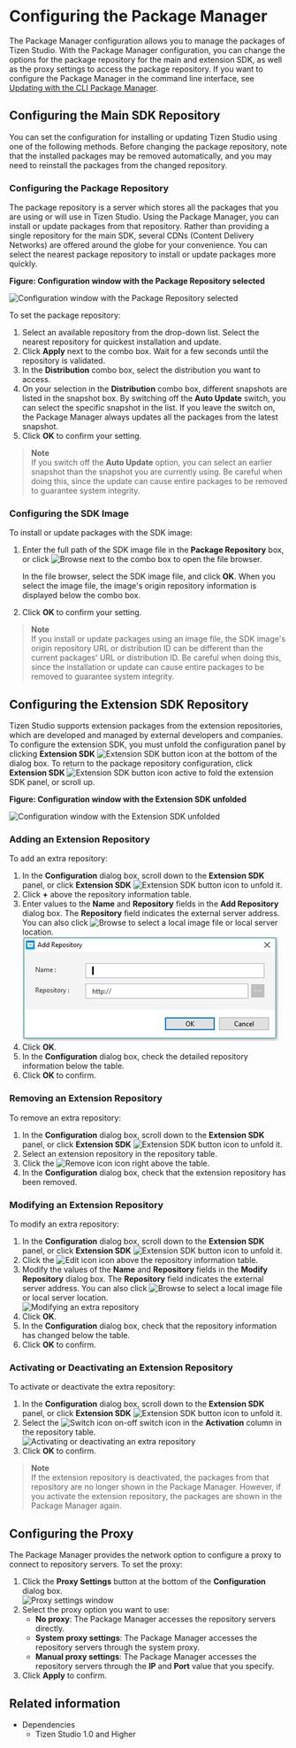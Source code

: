 # Configuring the Package Manager

The Package Manager configuration allows you to manage the packages of  Tizen Studio. With the Package Manager configuration, you can change the options for the package repository for the main and extension SDK, as well as the proxy settings to access the package repository. If you want to configure the Package Manager in the command line interface, see [Updating with the CLI Package Manager](update-sdk.md#updating-with-the-cli-package-manager).

## Configuring the Main SDK Repository

You can set the configuration for installing or updating Tizen Studio using one of the following methods. Before changing the package repository, note that the installed packages may be removed automatically, and you may need to reinstall the packages from the changed repository.

### Configuring the Package Repository

The package repository is a server which stores all the packages that you are using or will use in Tizen Studio. Using the Package Manager, you can install or update packages from that repository. Rather than providing a single repository for the main SDK, several CDNs (Content Delivery Networks) are offered around the globe for your convenience. You can select the nearest package repository to install or update packages more quickly.

**Figure: Configuration window with the Package Repository selected**

![Configuration window with the Package Repository selected](./media/advanced_conf_server.png)

To set the package repository:

1. Select an available repository from the drop-down list. Select the nearest repository for quickest installation and update.
2. Click **Apply** next to the combo box. Wait for a few seconds until the repository is validated.
3. In the **Distribution** combo box, select the distribution you want to access.
4. On your selection in the **Distribution** combo box, different snapshots are listed in the snapshot box. By switching off the **Auto Update** switch, you can select the specific snapshot in the list. If you leave the switch on, the Package Manager always updates all the packages from the latest snapshot.
5. Click **OK** to confirm your setting.

> **Note**  
> If you switch off the **Auto Update** option, you can select an earlier snapshot than the snapshot you are currently using. Be careful when doing this, since the update can cause entire packages to be removed to guarantee system integrity.

### Configuring the SDK Image

To install or update packages with the SDK image:

1. Enter the full path of the SDK image file in the **Package Repository** box, or click ![Browse](./media/advanced_conf_browse.png) next to the combo box to open the file browser.

   In the file browser, select the SDK image file, and click **OK**. When you select the image file, the image's origin repository information is displayed below the combo box.
2. Click **OK** to confirm your setting.

> **Note**  
> If you install or update packages using an image file, the SDK image's origin repository URL or distribution ID can be different than the current packages' URL or distribution ID. Be careful when doing this, since the installation or update can cause entire packages to be removed to guarantee system integrity.

## Configuring the Extension SDK Repository

Tizen Studio supports extension packages from the extension repositories, which are developed and managed by external developers and companies. To configure the extension SDK, you must unfold the configuration panel by clicking **Extension SDK** ![Extension SDK button icon](./media/advanced_conf_icon_extension.png) at the bottom of the dialog box. To return to the package repository configuration, click **Extension SDK** ![Extension SDK button icon active](./media/advanced_conf_icon_extension_active.png) to fold the extension SDK panel, or scroll up.

**Figure: Configuration window with the Extension SDK unfolded**

![Configuration window with the Extension SDK unfolded](./media/advanced_conf_extension.png)

### Adding an Extension Repository

To add an extra repository:

1. In the **Configuration** dialog box, scroll down to the **Extension SDK** panel, or click **Extension SDK** ![Extension SDK button icon](./media/advanced_conf_icon_extension.png) to unfold it.
2. Click **+** above the repository information table.
3. Enter values to the **Name** and **Repository** fields in the **Add Repository** dialog box. The **Repository** field indicates the external server address. You can also click ![Browse](./media/advanced_conf_browse.png) to select a local image file or local server location.  
![Adding an extra repository](./media/advanced_conf_add_extra.png)
4. Click **OK**.
5. In the **Configuration** dialog box, check the detailed repository information below the table.
6. Click **OK** to confirm.

### Removing an Extension Repository

To remove an extra repository:

1. In the **Configuration** dialog box, scroll down to the **Extension SDK** panel, or click **Extension SDK** ![Extension SDK button icon](./media/advanced_conf_icon_extension.png) to unfold it.
2. Select an extension repository in the repository table.
3. Click the ![Remove icon](./media/advanced_conf_icon_remove.png) icon right above the table.
4. In the **Configuration** dialog box, check that the extension repository has been removed.

### Modifying an Extension Repository

To modify an extra repository:

1. In the **Configuration** dialog box, scroll down to the **Extension SDK** panel, or click **Extension SDK** ![Extension SDK button icon](./media/advanced_conf_icon_extension.png) to unfold it.
2. Click the ![Edit icon](./media/advanced_conf_icon_edit.png) icon above the repository information table.
3. Modify the values of the **Name** and **Repository** fields in the **Modify Repository** dialog box. The **Repository** field indicates the external server address. You can also click ![Browse](./media/advanced_conf_browse.png) to select a local image file or local server location.  
![Modifying an extra repository](./media/advanced_conf_edit_extra.png)
4. Click **OK**.
5. In the **Configuration** dialog box, check that the repository information has changed below the table.
6. Click **OK** to confirm.

### Activating or Deactivating an Extension Repository

To activate or deactivate the extra repository:

1. In the **Configuration** dialog box, scroll down to the **Extension SDK** panel, or click **Extension SDK** ![Extension SDK button icon](./media/advanced_conf_icon_extension.png) to unfold it.
2. Select the ![Switch icon](./media/advanced_conf_icon_switch.png) on-off switch icon in the **Activation** column in the repository table.  
![Activating or deactivating an extra repository](./media/advanced_conf_activate_extra.png)
3. Click **OK** to confirm.

> **Note**  
> If the extension repository is deactivated, the packages from that repository are no longer shown in the Package Manager. However, if you activate the extension repository, the packages are shown in the Package Manager again.

## Configuring the Proxy

The Package Manager provides the network option to configure a proxy to connect to repository servers. To set the proxy:

1. Click the **Proxy Settings** button at the bottom of the **Configuration** dialog box.  
![Proxy settings window](./media/advanced_conf_proxy.png)
2. Select the proxy option you want to use:
   - **No proxy**: The Package Manager accesses the repository servers directly.
   - **System proxy settings**: The Package Manager accesses the repository servers through the system proxy.
   - **Manual proxy settings**: The Package Manager accesses the repository servers through the **IP** and **Port** value that you specify.
3. Click **Apply** to confirm.


## Related information
* Dependencies
  - Tizen Studio 1.0 and Higher
